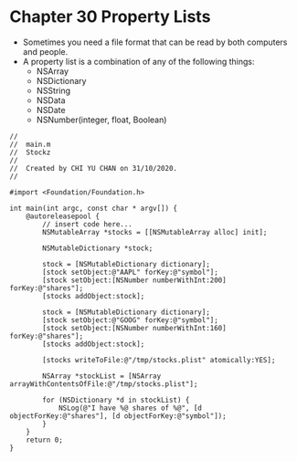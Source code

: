 # Chapter 30 Property Lists

-   Sometimes you need a file format that can be read by both computers and people.
-   A property list is a combination of any of the following things:
    -   NSArray
    -   NSDictionary
    -   NSString
    -   NSData
    -   NSDate
    -   NSNumber(integer, float, Boolean)



```objc
//
//  main.m
//  Stockz
//
//  Created by CHI YU CHAN on 31/10/2020.
//

#import <Foundation/Foundation.h>

int main(int argc, const char * argv[]) {
	@autoreleasepool {
	    // insert code here...
		NSMutableArray *stocks = [[NSMutableArray alloc] init];
		
		NSMutableDictionary *stock;
		
		stock = [NSMutableDictionary dictionary];
		[stock setObject:@"AAPL" forKey:@"symbol"];
		[stock setObject:[NSNumber numberWithInt:200] forKey:@"shares"];
		[stocks addObject:stock];
		
		stock = [NSMutableDictionary dictionary];
		[stock setObject:@"GOOG" forKey:@"symbol"];
		[stock setObject:[NSNumber numberWithInt:160] forKey:@"shares"];
		[stocks addObject:stock];
		
		[stocks writeToFile:@"/tmp/stocks.plist" atomically:YES];
		
		NSArray *stockList = [NSArray arrayWithContentsOfFile:@"/tmp/stocks.plist"];
		
		for (NSDictionary *d in stockList) {
			NSLog(@"I have %@ shares of %@", [d objectForKey:@"shares"], [d objectForKey:@"symbol"]);
		}
	}
	return 0;
}

```

